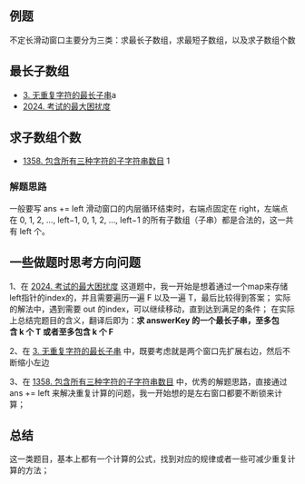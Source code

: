 ## 例题
不定长滑动窗口主要分为三类：求最长子数组，求最短子数组，以及求子数组个数

## 最长子数组
- [3. 无重复字符的最长子串](https://leetcode.cn/problems/longest-substring-without-repeating-characters/)a
- [2024. 考试的最大困扰度](https://leetcode.cn/problems/maximize-the-confusion-of-an-exam/)

## 求子数组个数

- [1358. 包含所有三种字符的子字符串数目](https://leetcode.cn/problems/number-of-substrings-containing-all-three-characters/) 1

### 解题思路
一般要写 ans += left
滑动窗口的内层循环结束时，右端点固定在  right，左端点在  0, 1, 2, …, left−1, 0, 1, 2, …, left−1 的所有子数组（子串）都是合法的，这一共有  left  个。
## 一些做题时思考方向问题
1、在 [2024. 考试的最大困扰度](https://leetcode.cn/problems/maximize-the-confusion-of-an-exam/) 这道题中，我一开始是想着通过一个map来存储left指针的index的，并且需要遍历一遍 F 以及一遍 T，最后比较得到答案；
实际的解法中，遇到需要 out 的index，可以继续移动，直到达到满足的条件；
在实际上总结完题目的含义，翻译后即为：**求 answerKey 的一个最长子串，至多包含 k 个 T 或者至多包含 k 个 F**

2、在 [3. 无重复字符的最长子串](https://leetcode.cn/problems/longest-substring-without-repeating-characters/) 中，既要考虑就是两个窗口先扩展右边，然后不断缩小左边

3、在 [1358. 包含所有三种字符的子字符串数目](https://leetcode.cn/problems/number-of-substrings-containing-all-three-characters/) 中，优秀的解题思路，直接通过 ans += left 来解决重复计算的问题，我一开始想的是左右窗口都要不断锁来计算；

## 总结

这一类题目，基本上都有一个计算的公式，找到对应的规律或者一些可减少重复计算的方法；


